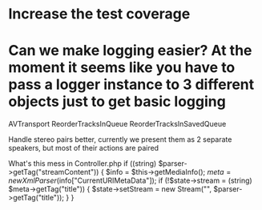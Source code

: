 # Increase the test coverage

# Can we make logging easier? At the moment it seems like you have to pass a logger instance to 3 different objects just to get basic logging











AVTransport
  ReorderTracksInQueue
  ReorderTracksInSavedQueue

Handle stereo pairs better, currently we present them as 2 separate speakers, but most of their actions are paired

What's this mess in Controller.php
        if ((string) $parser->getTag("streamContent")) {
            $info = $this->getMediaInfo();
            $meta = new XmlParser($info["CurrentURIMetaData"]);
            if (!$state->stream = (string) $meta->getTag("title")) {
                $state->setStream = new Stream("", $parser->getTag("title"));
            }
        }
